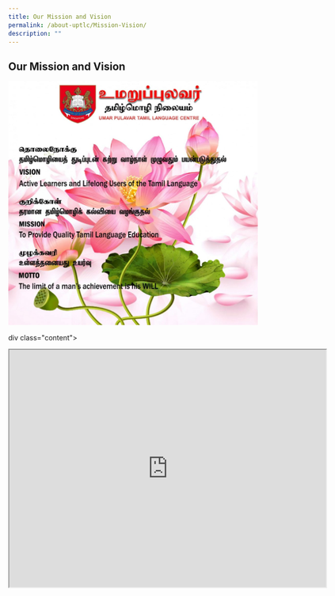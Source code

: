 ```yaml
---
title: Our Mission and Vision
permalink: /about-uptlc/Mission-Vision/
description: ""
---
```

## Our Mission and Vision

![](/images/Mission.jpeg)


div class="content">
  <iframe src="https://drive.google.com/file/d/1BNdgf54DM86BTPbkmp17uwVhD3jQQcWh/preview" width="640" height="480" allow="autoplay"></iframe>
		</div>
				
